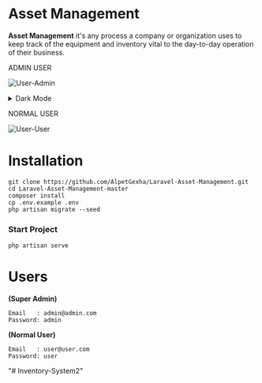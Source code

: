 # Asset Management

**Asset Management** it's any process a company or organization uses to keep track of the equipment and inventory vital to the day-to-day operation of their business.

ADMIN USER

![User-Admin](https://github.com/AlpetGexha/Laravel-Asset-Management/assets/50520333/795574a8-4e6c-4043-8bb0-3d77534e0a43)

<details close>
<summary>Dark Mode</summary>

![User-Admin-Dark-Mode](https://github.com/AlpetGexha/Laravel-Asset-Management/assets/50520333/4812a044-0d1f-484c-ab68-ef3fbed2c5e9)

</details>

NORMAL USER

![User-User](https://github.com/AlpetGexha/Laravel-Asset-Management/assets/50520333/10884d6a-500c-4579-9836-09432e8b77d2)


# Installation
```
git clone https://github.com/AlpetGexha/Laravel-Asset-Management.git
cd Laravel-Asset-Management-master
composer install
cp .env.example .env
php artisan migrate --seed
```

### Start Project

``` 
php artisan serve
```
# Users

**(Super Admin)**
``` 
Email   : admin@admin.com
Password: admin
```

**(Normal User)**
``` 
Email   : user@user.com
Password: user
```
"# Inventory-System2" 
